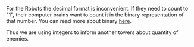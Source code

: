 For the Robots the decimal format is inconvenient. If they need to count to "1",
their computer brains want to count it in the binary representation of that number.
You can read more about binary [here](http://en.wikipedia.org/wiki/Binary_number).

Thus we are using integers to inform another towers about quantity of enemies.
